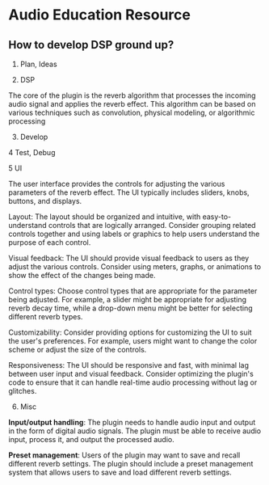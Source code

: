 
#  Audio Education Resource

## How to develop DSP ground up?

1. Plan, Ideas

2. DSP

The core of the plugin is the reverb algorithm that processes the incoming audio signal and applies the reverb effect. This algorithm can be based on various techniques such as convolution, physical modeling, or algorithmic processing

3. Develop

4  Test, Debug

5  UI

The user interface provides the controls for adjusting the various parameters of the reverb effect. The UI typically includes sliders, knobs, buttons, and displays.

Layout: The layout should be organized and intuitive, with easy-to-understand controls that are logically arranged. Consider grouping related controls together and using labels or graphics to help users understand the purpose of each control.

Visual feedback: The UI should provide visual feedback to users as they adjust the various controls. Consider using meters, graphs, or animations to show the effect of the changes being made.

Control types: Choose control types that are appropriate for the parameter being adjusted. For example, a slider might be appropriate for adjusting reverb decay time, while a drop-down menu might be better for selecting different reverb types.

Customizability: Consider providing options for customizing the UI to suit the user's preferences. For example, users might want to change the color scheme or adjust the size of the controls.

Responsiveness: The UI should be responsive and fast, with minimal lag between user input and visual feedback. Consider optimizing the plugin's code to ensure that it can handle real-time audio processing without lag or glitches.


6. Misc

**Input/output handling**: The plugin needs to handle audio input and output in the form of digital audio signals. The plugin must be able to receive audio input, process it, and output the processed audio.

**Preset management**: Users of the plugin may want to save and recall different reverb settings. The plugin should include a preset management system that allows users to save and load different reverb settings.
